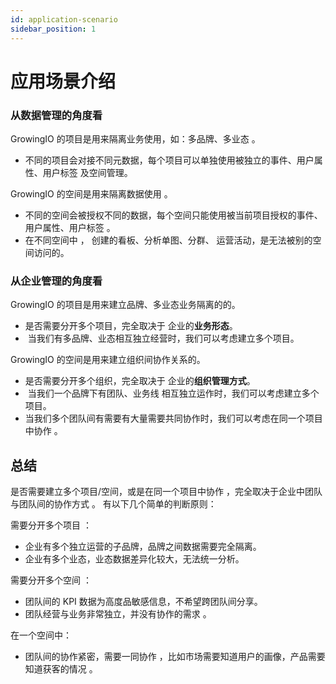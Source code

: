 ```yaml
---
id: application-scenario
sidebar_position: 1
---
```


# 应用场景介绍

### 从数据管理的角度看

GrowingIO 的项目是用来隔离业务使用，如：多品牌、多业态 。

- 不同的项目会对接不同元数据，每个项目可以单独使用被独立的事件、用户属性、用户标签 及空间管理。

GrowingIO 的空间是用来隔离数据使用 。

- 不同的空间会被授权不同的数据，每个空间只能使用被当前项目授权的事件、用户属性、用户标签 。
- 在不同空间中 ， 创建的看板、分析单图、分群、 运营活动，是无法被别的空间访问的。

### 从企业管理的角度看

GrowingIO 的项目是用来建立品牌、多业态业务隔离的的。

- 是否需要分开多个项目，完全取决于 企业的**业务形态**。
- ‌ 当我们有多品牌、业态相互独立经营时，我们可以考虑建立多个项目。

GrowingIO 的空间是用来建立组织间协作关系的。

- 是否需要分开多个组织，完全取决于 企业的**组织管理方式**。
- ‌ 当我们一个品牌下有团队、业务线 相互独立运作时，我们可以考虑建立多个项目。
- 当我们多个团队间有需要有大量需要共同协作时，我们可以考虑在同一个项目中协作 。

## 总结

是否需要建立多个项目/空间，或是在同一个项目中协作 ，完全取决于企业中团队与团队间的协作方式 。 有以下几个简单的判断原则：

需要分开多个项目 ：

- 企业有多个独立运营的子品牌，品牌之间数据需要完全隔离。
- 企业有多个业态，业态数据差异化较大，无法统一分析。

需要分开多个空间 ：

- 团队间的 KPI 数据为高度品敏感信息，不希望跨团队间分享。
- 团队经营与业务非常独立，并没有协作的需求 。

在一个空间中：

- 团队间的协作紧密，需要一同协作 ，比如市场需要知道用户的画像，产品需要知道获客的情况 。
